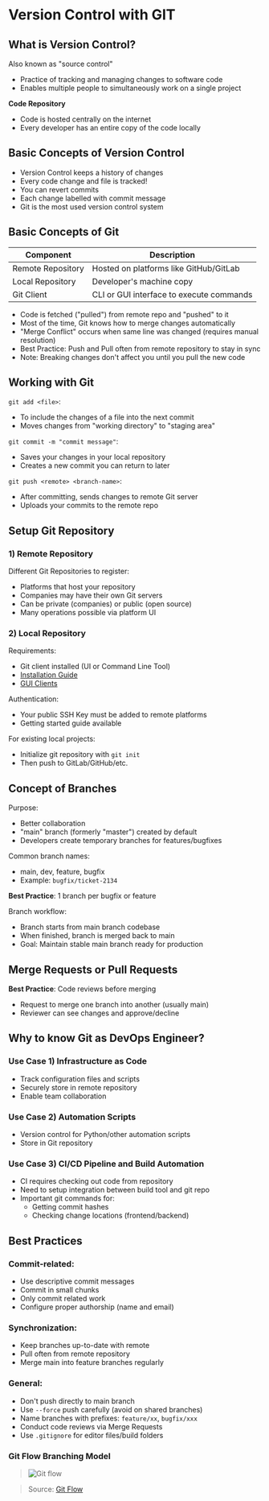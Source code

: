 # Version Control with GIT

## What is Version Control?

Also known as "source control"

-   Practice of tracking and managing changes to software code
-   Enables multiple people to simultaneously work on a single project

**Code Repository**

-   Code is hosted centrally on the internet
-   Every developer has an entire copy of the code locally

## Basic Concepts of Version Control

-   Version Control keeps a history of changes
-   Every code change and file is tracked!
-   You can revert commits
-   Each change labelled with commit message
-   Git is the most used version control system

## Basic Concepts of Git

| Component         | Description                              |
| ----------------- | ---------------------------------------- |
| Remote Repository | Hosted on platforms like GitHub/GitLab   |
| Local Repository  | Developer's machine copy                 |
| Git Client        | CLI or GUI interface to execute commands |

-   Code is fetched ("pulled") from remote repo and "pushed" to it
-   Most of the time, Git knows how to merge changes automatically
-   "Merge Conflict" occurs when same line was changed (requires manual resolution)
-   Best Practice: Push and Pull often from remote repository to stay in sync
-   Note: Breaking changes don't affect you until you pull the new code

## Working with Git

`git add <file>`:

-   To include the changes of a file into the next commit
-   Moves changes from "working directory" to "staging area"

`git commit -m "commit message"`:

-   Saves your changes in your local repository
-   Creates a new commit you can return to later

`git push <remote> <branch-name>`:

-   After committing, sends changes to remote Git server
-   Uploads your commits to the remote repo

## Setup Git Repository

### 1) Remote Repository

Different Git Repositories to register:

-   Platforms that host your repository
-   Companies may have their own Git servers
-   Can be private (companies) or public (open source)
-   Many operations possible via platform UI

### 2) Local Repository

Requirements:

-   Git client installed (UI or Command Line Tool)
-   [Installation Guide](https://git-scm.com/downloads)
-   [GUI Clients](https://git-scm.com/downloads/guis)

Authentication:

-   Your public SSH Key must be added to remote platforms
-   Getting started guide available

For existing local projects:

-   Initialize git repository with `git init`
-   Then push to GitLab/GitHub/etc.

## Concept of Branches

Purpose:

-   Better collaboration
-   "main" branch (formerly "master") created by default
-   Developers create temporary branches for features/bugfixes

Common branch names:

-   main, dev, feature, bugfix
-   Example: `bugfix/ticket-2134`

**Best Practice**: 1 branch per bugfix or feature

Branch workflow:

-   Branch starts from main branch codebase
-   When finished, branch is merged back to main
-   Goal: Maintain stable main branch ready for production

## Merge Requests or Pull Requests

**Best Practice**: Code reviews before merging

-   Request to merge one branch into another (usually main)
-   Reviewer can see changes and approve/decline

## Why to know Git as DevOps Engineer?

### Use Case 1) Infrastructure as Code

-   Track configuration files and scripts
-   Securely store in remote repository
-   Enable team collaboration

### Use Case 2) Automation Scripts

-   Version control for Python/other automation scripts
-   Store in Git repository

### Use Case 3) CI/CD Pipeline and Build Automation

-   CI requires checking out code from repository
-   Need to setup integration between build tool and git repo
-   Important git commands for:
    -   Getting commit hashes
    -   Checking change locations (frontend/backend)

## Best Practices

### Commit-related:

-   Use descriptive commit messages
-   Commit in small chunks
-   Only commit related work
-   Configure proper authorship (name and email)

### Synchronization:

-   Keep branches up-to-date with remote
-   Pull often from remote repository
-   Merge main into feature branches regularly

### General:

-   Don't push directly to main branch
-   Use `--force` push carefully (avoid on shared branches)
-   Name branches with prefixes: `feature/xx`, `bugfix/xxx`
-   Conduct code reviews via Merge Requests
-   Use `.gitignore` for editor files/build folders

### Git Flow Branching Model

> ![Git flow](https://github.com/user-attachments/assets/dd016e01-2042-45cd-855b-a397acb151e8)

> Source: [Git Flow](https://nvie.com/posts/a-successful-git-branching-model/)

